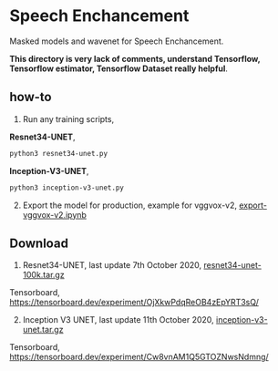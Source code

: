 # Speech Enchancement

Masked models and wavenet for Speech Enchancement.

**This directory is very lack of comments, understand Tensorflow, Tensorflow estimator, Tensorflow Dataset really helpful**.

## how-to

1. Run any training scripts,

**Resnet34-UNET**,

```bash
python3 resnet34-unet.py
```

**Inception-V3-UNET**,

```bash
python3 inception-v3-unet.py
```

2. Export the model for production, example for vggvox-v2, [export-vggvox-v2.ipynb](export-vggvox-v2.ipynb)

## Download

1. Resnet34-UNET, last update 7th October 2020, [resnet34-unet-100k.tar.gz](https://f000.backblazeb2.com/file/malaya-speech-model/finetuned/resnet34-unet-100k.tar.gz)

Tensorboard, https://tensorboard.dev/experiment/OjXkwPdqReOB4zEpYRT3sQ/

2. Inception V3 UNET, last update 11th October 2020, [inception-v3-unet.tar.gz](https://f000.backblazeb2.com/file/malaya-speech-model/finetuned/inception-v3-unet.tar.gz)

Tensorboard, https://tensorboard.dev/experiment/Cw8vnAM1Q5GTOZNwsNdmng/